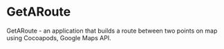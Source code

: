 # GetARoute
GetARoute - an application that builds a route between two points on map using Сocoapods, Google Maps API.

